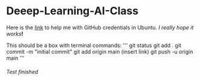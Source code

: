 # Deeep-Learning-AI-Class

Here is the [link](https://github.com/git-ecosystem/git-credential-manager/blob/main/README.md) to help me with GitHub credentials in Ubuntu.
_I really hope it works_**!**

This should be a box with terminal commands:
'''
git status
git add .
git commit -m "initial commit"
git add origin main (insert link)
git push -u origin main
'''

###### Test finished
